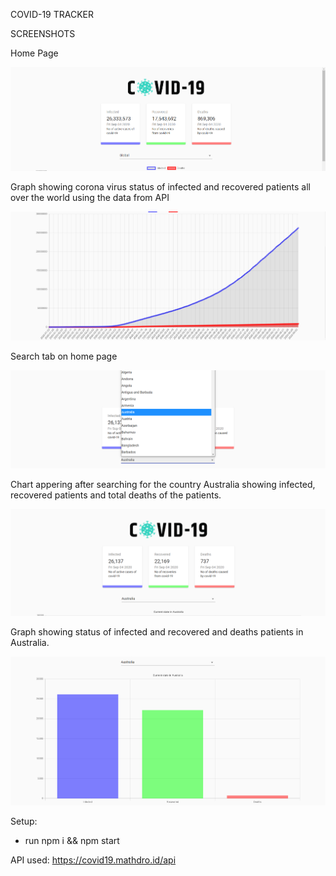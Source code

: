 COVID-19 TRACKER

SCREENSHOTS

Home Page

![](screenshots/home.png)

Graph showing corona virus status of infected and recovered patients all over the world using the data from API 

![](screenshots/graph.png)

Search tab on home page

![](screenshots/search.png)

Chart appering after searching for the country Australia showing infected, recovered patients and total deaths of the patients.

![](screenshots/country.png)

Graph showing status of infected and recovered and deaths patients in Australia.

![](screenshots/ausgraph.png)

Setup:

* run npm i && npm start

API used: https://covid19.mathdro.id/api
